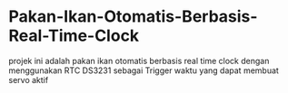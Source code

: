 # Pakan-Ikan-Otomatis-Berbasis-Real-Time-Clock

projek ini adalah pakan ikan otomatis berbasis real time clock dengan menggunakan RTC DS3231 sebagai Trigger waktu yang dapat membuat servo aktif
